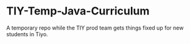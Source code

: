 # TIY-Temp-Java-Curriculum
A temporary repo while the TIY prod team gets things fixed up for new students in Tiyo.
